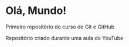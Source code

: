 # Olá, Mundo!
 Primeiro repositório do curso de Git e GitHub

 Repositório criado durante uma aula do YouTube
